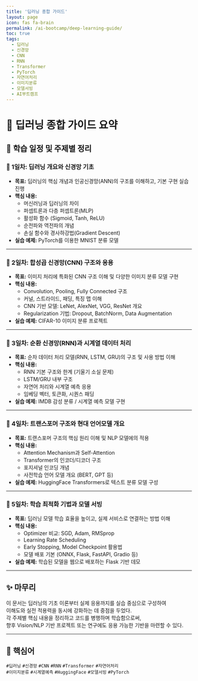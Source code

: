 ```yaml
---
title: '딥러닝 종합 가이드'
layout: page
icon: fas fa-brain
permalink: /ai-bootcamp/deep-learning-guide/
toc: true
tags:
  - 딥러닝
  - 신경망
  - CNN
  - RNN
  - Transformer
  - PyTorch
  - 자연어처리
  - 이미지분류
  - 모델서빙
  - AI부트캠프
---
```


# 🧠 딥러닝 종합 가이드 요약

## 📅 학습 일정 및 주제별 정리

### 🔹 1일차: 딥러닝 개요와 신경망 기초

- **목표:** 딥러닝의 핵심 개념과 인공신경망(ANN)의 구조를 이해하고, 기본 구현 실습 진행  
- **핵심 내용:**
  - 머신러닝과 딥러닝의 차이
  - 퍼셉트론과 다층 퍼셉트론(MLP)
  - 활성화 함수 (Sigmoid, Tanh, ReLU)
  - 순전파와 역전파의 개념
  - 손실 함수와 경사하강법(Gradient Descent)
- **실습 예제:** PyTorch를 이용한 MNIST 분류 모델

---

### 🔹 2일차: 합성곱 신경망(CNN) 구조와 응용

- **목표:** 이미지 처리에 특화된 CNN 구조 이해 및 다양한 이미지 분류 모델 구현  
- **핵심 내용:**
  - Convolution, Pooling, Fully Connected 구조
  - 커널, 스트라이드, 패딩, 특징 맵 이해
  - CNN 기반 모델: LeNet, AlexNet, VGG, ResNet 개요
  - Regularization 기법: Dropout, BatchNorm, Data Augmentation
- **실습 예제:** CIFAR-10 이미지 분류 프로젝트

---

### 🔹 3일차: 순환 신경망(RNN)과 시계열 데이터 처리

- **목표:** 순차 데이터 처리 모델(RNN, LSTM, GRU)의 구조 및 사용 방법 이해  
- **핵심 내용:**
  - RNN 기본 구조와 한계 (기울기 소실 문제)
  - LSTM/GRU 내부 구조
  - 자연어 처리와 시계열 예측 응용
  - 임베딩 벡터, 토큰화, 시퀀스 패딩
- **실습 예제:** IMDB 감성 분류 / 시계열 예측 모델 구현

---

### 🔹 4일차: 트랜스포머 구조와 현대 언어모델 개요

- **목표:** 트랜스포머 구조의 핵심 원리 이해 및 NLP 모델에의 적용  
- **핵심 내용:**
  - Attention Mechanism과 Self-Attention
  - Transformer의 인코더/디코더 구조
  - 포지셔널 인코딩 개념
  - 사전학습 언어 모델 개요 (BERT, GPT 등)
- **실습 예제:** HuggingFace Transformers로 텍스트 분류 모델 구성

---

### 🔹 5일차: 학습 최적화 기법과 모델 서빙

- **목표:** 딥러닝 모델 학습 효율을 높이고, 실제 서비스로 연결하는 방법 이해  
- **핵심 내용:**
  - Optimizer 비교: SGD, Adam, RMSprop
  - Learning Rate Scheduling
  - Early Stopping, Model Checkpoint 활용법
  - 모델 배포 기본 (ONNX, Flask, FastAPI, Gradio 등)
- **실습 예제:** 학습된 모델을 웹으로 배포하는 Flask 기반 데모

---

## ✨ 마무리

이 문서는 딥러닝의 기초 이론부터 실제 응용까지를 실습 중심으로 구성하여  
이해도와 실전 적용력을 동시에 강화하는 데 중점을 두었다.  
각 주제별 핵심 내용을 정리하고 코드를 병행하며 학습함으로써,  
향후 Vision/NLP 기반 프로젝트 또는 연구에도 응용 가능한 기반을 마련할 수 있다.

---

## 🔑 핵심어

`#딥러닝` `#신경망` `#CNN` `#RNN` `#Transformer` `#자연어처리`  
`#이미지분류` `#시계열예측` `#HuggingFace` `#모델서빙` `#PyTorch`
